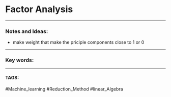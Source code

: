 # Factor Analysis


---
### Notes and Ideas:

- make weight that make the priciple components close to 1 or 0

---

### Key words:

---
#### TAGS:
#Machine_learning 
#Reduction_Method 
#linear_Algebra 